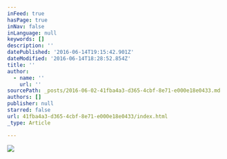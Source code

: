 ```yaml
---
inFeed: true
hasPage: true
inNav: false
inLanguage: null
keywords: []
description: ''
datePublished: '2016-06-14T19:15:42.901Z'
dateModified: '2016-06-14T18:28:52.854Z'
title: ''
author:
  - name: ''
    url: ''
sourcePath: _posts/2016-06-02-41fba4a3-d365-4cbf-8e71-e000e18e0433.md
authors: []
publisher: null
starred: false
url: 41fba4a3-d365-4cbf-8e71-e000e18e0433/index.html
_type: Article

---
```

![](https://the-grid-user-content.s3-us-west-2.amazonaws.com/081b67b2-2d51-4b18-8ea0-dde7d6b7adef.jpg)